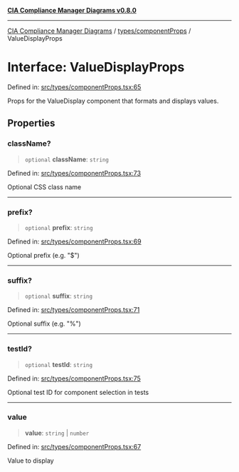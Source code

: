 [**CIA Compliance Manager Diagrams v0.8.0**](../../../README.md)

***

[CIA Compliance Manager Diagrams](../../../modules.md) / [types/componentProps](../README.md) / ValueDisplayProps

# Interface: ValueDisplayProps

Defined in: [src/types/componentProps.tsx:65](https://github.com/Hack23/cia-compliance-manager/blob/ab84d120f6a49e6faf7bc7924811e0da9b635211/src/types/componentProps.tsx#L65)

Props for the ValueDisplay component that formats and displays values.

## Properties

### className?

> `optional` **className**: `string`

Defined in: [src/types/componentProps.tsx:73](https://github.com/Hack23/cia-compliance-manager/blob/ab84d120f6a49e6faf7bc7924811e0da9b635211/src/types/componentProps.tsx#L73)

Optional CSS class name

***

### prefix?

> `optional` **prefix**: `string`

Defined in: [src/types/componentProps.tsx:69](https://github.com/Hack23/cia-compliance-manager/blob/ab84d120f6a49e6faf7bc7924811e0da9b635211/src/types/componentProps.tsx#L69)

Optional prefix (e.g. "$")

***

### suffix?

> `optional` **suffix**: `string`

Defined in: [src/types/componentProps.tsx:71](https://github.com/Hack23/cia-compliance-manager/blob/ab84d120f6a49e6faf7bc7924811e0da9b635211/src/types/componentProps.tsx#L71)

Optional suffix (e.g. "%")

***

### testId?

> `optional` **testId**: `string`

Defined in: [src/types/componentProps.tsx:75](https://github.com/Hack23/cia-compliance-manager/blob/ab84d120f6a49e6faf7bc7924811e0da9b635211/src/types/componentProps.tsx#L75)

Optional test ID for component selection in tests

***

### value

> **value**: `string` \| `number`

Defined in: [src/types/componentProps.tsx:67](https://github.com/Hack23/cia-compliance-manager/blob/ab84d120f6a49e6faf7bc7924811e0da9b635211/src/types/componentProps.tsx#L67)

Value to display
